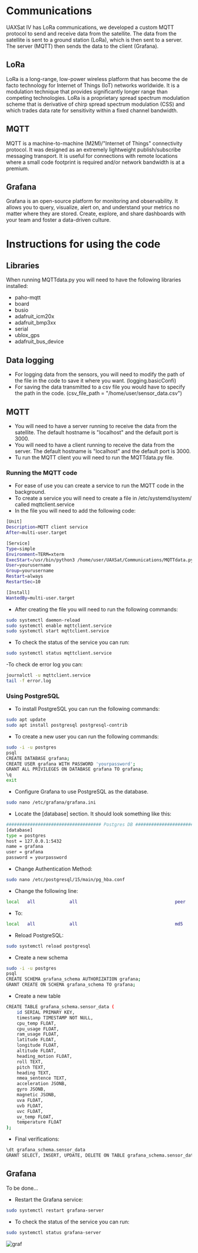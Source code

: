 # Communications

UAXSat IV has LoRa communications, we developed a custom MQTT protocol to send and receive data from the satellite. The data from the satellite is sent to a ground station (LoRa), which is then sent to a server. The server (MQTT) then sends the data to the client (Grafana).

## LoRa

LoRa is a long-range, low-power wireless platform that has become the de facto technology for Internet of Things (IoT) networks worldwide. It is a modulation technique that provides significantly longer range than competing technologies. LoRa is a proprietary spread spectrum modulation scheme that is derivative of chirp spread spectrum modulation (CSS) and which trades data rate for sensitivity within a fixed channel bandwidth.

## MQTT

MQTT is a machine-to-machine (M2M)/"Internet of Things" connectivity protocol. It was designed as an extremely lightweight publish/subscribe messaging transport. It is useful for connections with remote locations where a small code footprint is required and/or network bandwidth is at a premium.

## Grafana

Grafana is an open-source platform for monitoring and observability. It allows you to query, visualize, alert on, and understand your metrics no matter where they are stored. Create, explore, and share dashboards with your team and foster a data-driven culture.

# Instructions for using the code

## Libraries
When running MQTTdata.py you will need to have the following libraries installed:

- paho-mqtt
- board
- busio
- adafruit_icm20x
- adafruit_bmp3xx
- serial
- ublox_gps
- adafruit_bus_device

## Data logging
- For logging data from the sensors, you will need to modify the path of the file in the code to save it where you want. (logging.basicConfi)
- For saving the data transmitted to a csv file you would have to specify the path in the code. (csv_file_path = "/home/user/sensor_data.csv")

## MQTT
- You will need to have a server running to receive the data from the satellite. The default hostname is "localhost" and the default port is 3000. 
- You will need to have a client running to receive the data from the server. The default hostname is "localhost" and the default port is 3000.
- Tu run the MQTT client you will need to run the MQTTdata.py file.

### Running the MQTT code
- For ease of use you can create a service to run the MQTT code in the background.
- To create a service you will need to create a file in /etc/systemd/system/ called mqttclient.service
- In the file you will need to add the following code:
```bash
[Unit]
Description=MQTT client service
After=multi-user.target

[Service]
Type=simple
Environment=TERM=xterm
ExecStart=/usr/bin/python3 /home/user/UAXSat/Communications/MQTTdata.py
User=yourusername
Group=yourusername
Restart=always
RestartSec=10

[Install]
WantedBy=multi-user.target
```
- After creating the file you will need to run the following commands:
```bash
sudo systemctl daemon-reload
sudo systemctl enable mqttclient.service
sudo systemctl start mqttclient.service
```
- To check the status of the service you can run:
```bash
sudo systemctl status mqttclient.service
```

-To check de error log you can:
```bash
journalctl -u mqttclient.service
tail -f error.log
```

### Using PostgreSQL

- To install PostgreSQL you can run the following commands:
```bash
sudo apt update
sudo apt install postgresql postgresql-contrib
```
- To create a new user you can run the following commands:
```bash
sudo -i -u postgres
psql
CREATE DATABASE grafana;
CREATE USER grafana WITH PASSWORD 'yourpassword';
GRANT ALL PRIVILEGES ON DATABASE grafana TO grafana;
\q
exit
```
- Configure Grafana to use PostgreSQL as the database.
```bash
sudo nano /etc/grafana/grafana.ini
```

- Locate the [database] section. It should look something like this:
```bash
#################################### Postgres DB ####################################
[database]
type = postgres
host = 127.0.0.1:5432
name = grafana
user = grafana
password = yourpassword
```

- Change Authentication Method:
```bash
sudo nano /etc/postgresql/15/main/pg_hba.conf
```
- Change the following line:
```bash
local   all             all                                     peer
```
- To:
```bash
local   all             all                                     md5
```
- Reload PostgreSQL:
```bash
sudo systemctl reload postgresql
```

- Create a new schema
```bash
sudo -i -u postgres
psql
CREATE SCHEMA grafana_schema AUTHORIZATION grafana;
GRANT CREATE ON SCHEMA grafana_schema TO grafana;
```

- Create a new table
```bash
CREATE TABLE grafana_schema.sensor_data (
    id SERIAL PRIMARY KEY,
    timestamp TIMESTAMP NOT NULL,
    cpu_temp FLOAT,
    cpu_usage FLOAT,
    ram_usage FLOAT,
    latitude FLOAT,
    longitude FLOAT,
    altitude FLOAT,
    heading_motion FLOAT,
    roll TEXT,
    pitch TEXT,
    heading TEXT,
    nmea_sentence TEXT,
    acceleration JSONB,
    gyro JSONB,
    magnetic JSONB,
    uva FLOAT,
    uvb FLOAT,
    uvc FLOAT,
    uv_temp FLOAT,
    temperature FLOAT
);
```

- Final verifications:
```bash
\dt grafana_schema.sensor_data
GRANT SELECT, INSERT, UPDATE, DELETE ON TABLE grafana_schema.sensor_data TO grafana;
```


## Grafana
To be done...

- Restart the Grafana service:
```bash
sudo systemctl restart grafana-server
```

- To check the status of the service you can run:
```bash
sudo systemctl status grafana-server
```

![graf](https://github.com/user-attachments/assets/c89a8089-0d4d-4fb3-bfcc-7217d1fd9937)
